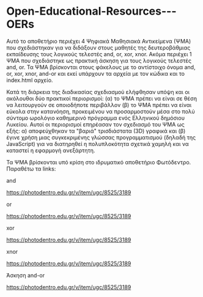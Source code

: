 # Open-Educational-Resources---OERs
Αυτό το αποθετήριο περιέχει 4 Ψηφιακά Μαθησιακά Αντικείμενα (ΨΜΑ) που σχεδιάστηκαν για να διδάξουν στους μαθητές της δευτεροβάθμιας εκπαίδευσης τους λογικούς τελεστές  and, or, xor, xnor. Ακόμα περιέχει 1 ΨΜΑ που σχεδιάστηκε ως πρακτική άσκηση για τους λογικούς τελεστές  and, or. Τα ΨΜΑ βρίσκονται στους φάκελους με το αντίστοιχο όνομα and, or, xor, xnor, and-or και εκεί υπάρχουν τα αρχεία με τον κώδικα και το index.html αρχείο.

Κατά τη διάρκεια της διαδικασίας σχεδιασμού ελήφθησαν υπόψη και οι ακόλουθοι δύο πρακτικοί περιορισμοί: (α) το ΨΜΑ πρέπει να είναι σε θέση να λειτουργούν σε οποιοδήποτε περιβάλλον (β) το ΨΜΑ πρέπει να είναι εύκολα στην κατανόηση, προκειμένου να προσαρμοστούν μέσα στο πολύ σύντομο ωρολόγιο καθημερινό πρόγραμμα ενός Ελληνικού δημόσιου Λυκείου.  Αυτοί οι περιορισμοί επηρέασαν τον σχεδιασμό του ΨΜΑ ως εξής: α) αποφεύχθηκαν τα "βαριά" τρισδιάστατα (3D) γραφικά και (β) έγινε χρήση μιας συγκεκριμένης γλώσσας προγραμματισμού (δηλαδή της JavaScript) για να διατηρηθεί η πολυπλοκότητα σχετικά χαμηλή και να καταστεί η εφαρμογή ανεξάρτητη.

Τα ΨΜΑ βρίσκονται υπό κρίση στο ιδρυματικό αποθετήριο Φωτόδεντρο. Παραθέτω τα links:

and

https://photodentro.edu.gr/v/item/ugc/8525/3189

or

https://photodentro.edu.gr/v/item/ugc/8525/3189

xor

https://photodentro.edu.gr/v/item/ugc/8525/3189

xnor

https://photodentro.edu.gr/v/item/ugc/8525/3189

Άσκηση and-or

https://photodentro.edu.gr/v/item/ugc/8525/3189
